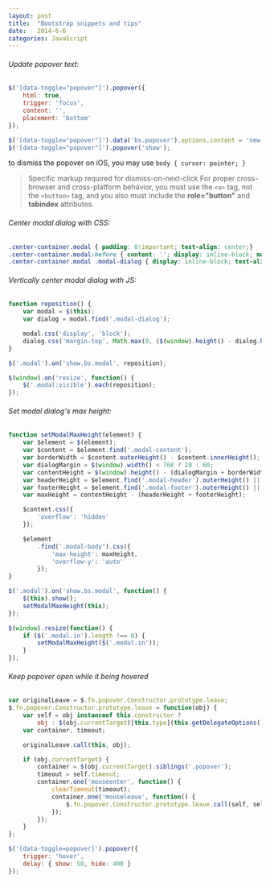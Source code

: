 ```yaml
---
layout: post
title:  "Bootstrap snippets and tips"
date:   2014-6-6
categories: JavaScript
---
```


###### Update popover text:

```js
$('[data-toggle="popover"]').popover({
    html: true,
    trigger: 'focus',
    content: '',
    placement: 'bottom'
});

$('[data-toggle="popover"]').data('bs.popover').options.content = 'new content';
$('[data-toggle="popover"]').popover('show');
```

to dismiss the popover on iOS, you may use ```body { cursor: pointer; }```

> Specific markup required for dismiss-on-next-click
For proper cross-browser and cross-platform behavior, you must use the ```<a>``` tag, not the ```<button>``` tag, and you also must include the **role="button"** and **tabindex** attributes.

###### Center modal dialog with CSS:

```css
.center-container.modal { padding: 0!important; text-align: center;}
.center-container.modal:before { content: ''; display: inline-block; margin-right: -4px; height: 100%; vertical-align: middle;}
.center-container.modal .modal-dialog { display: inline-block; text-align: left; vertical-align: middle;}
```

###### Vertically center modal dialog with JS:

```js
function reposition() {
    var modal = $(this);
    var dialog = modal.find('.modal-dialog');

    modal.css('display', 'block');
    dialog.css('margin-top', Math.max(0, ($(window).height() - dialog.height()) / 2));
}

$('.modal').on('show.bs.modal', reposition);

$(window).on('resize', function() {
    $('.modal:visible').each(reposition);
});
```

###### Set modal dialog's max height:

```js
function setModalMaxHeight(element) {
    var $element = $(element);
    var $content = $element.find('.modal-content');
    var borderWidth = $content.outerHeight() - $content.innerHeight();
    var dialogMargin = $(window).width() < 768 ? 20 : 60;
    var contentHeight = $(window).height() - (dialogMargin + borderWidth);
    var headerHeight = $element.find('.modal-header').outerHeight() || 0;
    var footerHeight = $element.find('.modal-footer').outerHeight() || 0;
    var maxHeight = contentHeight - (headerHeight + footerHeight);

    $content.css({
        'overflow': 'hidden'
    });

    $element
        .find('.modal-body').css({
            'max-height': maxHeight,
            'overflow-y': 'auto'
        });
}

$('.modal').on('show.bs.modal', function() {
    $(this).show();
    setModalMaxHeight(this);
});

$(window).resize(function() {
    if ($('.modal.in').length !== 0) {
        setModalMaxHeight($('.modal.in'));
    }
});
```

###### Keep popover open while it being hovered

```js
var originalLeave = $.fn.popover.Constructor.prototype.leave;
$.fn.popover.Constructor.prototype.leave = function(obj) {
    var self = obj instanceof this.constructor ?
        obj : $(obj.currentTarget)[this.type](this.getDelegateOptions()).data('bs.' + this.type);
    var container, timeout;

    originalLeave.call(this, obj);

    if (obj.currentTarget) {
        container = $(obj.currentTarget).siblings('.popover');
        timeout = self.timeout;
        container.one('mouseenter', function() {
            clearTimeout(timeout);
            container.one('mouseleave', function() {
                $.fn.popover.Constructor.prototype.leave.call(self, self);
            });
        });
    }
};
```

```js
$('[data-toggle=popover]').popover({
    trigger: 'hover',
    delay: { show: 50, hide: 400 }
});
```
